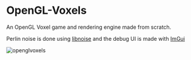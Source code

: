 # OpenGL-Voxels
An OpenGL Voxel game and rendering engine made from scratch.

Perlin noise is done using [libnoise](http://libnoise.sourceforge.net/) and the debug UI is made with [ImGui](https://github.com/ocornut/imgui)

![openglvoxels](https://user-images.githubusercontent.com/71717116/161058645-11725962-56a7-4230-8e63-aef540c87092.PNG)
